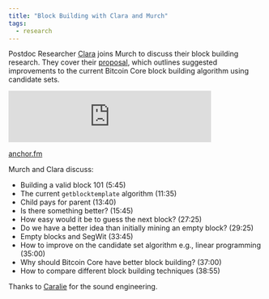 ```yaml
---
title: "Block Building with Clara and Murch"
tags:
  - research
---
```


Postdoc Researcher [Clara](https://twitter.com/ClaraShik) joins Murch to discuss their block building research. They cover their [proposal](https://lists.linuxfoundation.org/pipermail/bitcoin-dev/2021-May/019020.html), which outlines suggested improvements to the current Bitcoin Core block building algorithm using candidate sets.

<iframe src="https://anchor.fm/chaincode/embed/episodes/Block-Building-with-Clara-and-Murch-e1dmitu" height="102px" width="400px" frameborder="0" scrolling="no"></iframe>

[anchor.fm](https://anchor.fm/chaincode/episodes/Block-Building-with-Clara-and-Murch-e1dmitu)

Murch and Clara discuss:

- Building a valid block 101 (5:45)
- The current `getblocktemplate` algorithm (11:35)
- Child pays for parent (13:40)
- Is there something better? (15:45)
- How easy would it be to guess the next block? (27:25)
- Do we have a better idea than initially mining an empty block? (29:25)
- Empty blocks and SegWit (33:45)
- How to improve on the candidate set algorithm e.g., linear programming (35:00)
- Why should Bitcoin Core have better block building? (37:00)
- How to compare different block building techniques (38:55)

Thanks to [Caralie](https://twitter.com/CaralieC/) for the sound engineering.
